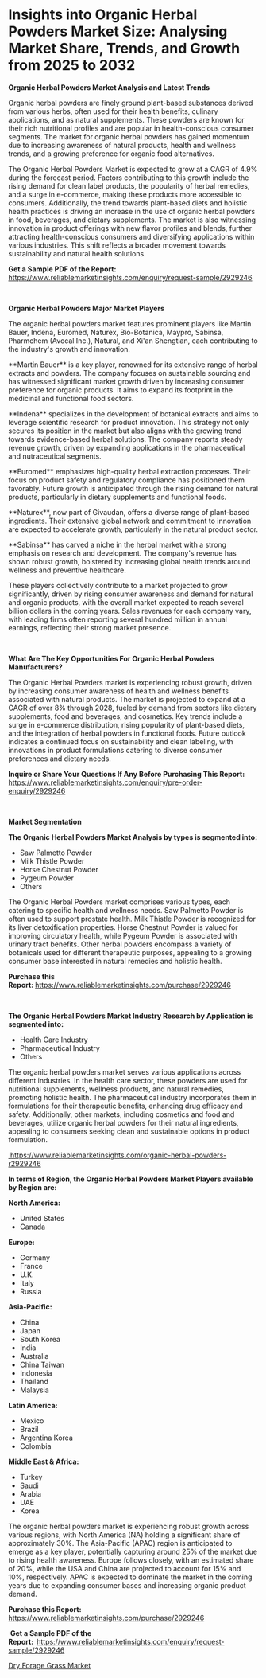 <p><h1>Insights into Organic Herbal Powders Market Size: Analysing Market Share, Trends, and Growth from 2025 to 2032</h1></p><p><strong>Organic Herbal Powders Market Analysis and Latest Trends</strong></p>
<p><p>Organic herbal powders are finely ground plant-based substances derived from various herbs, often used for their health benefits, culinary applications, and as natural supplements. These powders are known for their rich nutritional profiles and are popular in health-conscious consumer segments. The market for organic herbal powders has gained momentum due to increasing awareness of natural products, health and wellness trends, and a growing preference for organic food alternatives.</p><p>The Organic Herbal Powders Market is expected to grow at a CAGR of 4.9% during the forecast period. Factors contributing to this growth include the rising demand for clean label products, the popularity of herbal remedies, and a surge in e-commerce, making these products more accessible to consumers. Additionally, the trend towards plant-based diets and holistic health practices is driving an increase in the use of organic herbal powders in food, beverages, and dietary supplements. The market is also witnessing innovation in product offerings with new flavor profiles and blends, further attracting health-conscious consumers and diversifying applications within various industries. This shift reflects a broader movement towards sustainability and natural health solutions.</p></p>
<p><strong>Get a Sample PDF of the Report:&nbsp;</strong> <a href="https://www.reliablemarketinsights.com/enquiry/request-sample/2929246?utm_campaign=3167&utm_medium=2&utm_source=Github&utm_content=ia&utm_term=12032025&utm_id=organic-herbal-powders">https://www.reliablemarketinsights.com/enquiry/request-sample/2929246</a></p>
<p>&nbsp;</p>
<p><strong>Organic Herbal Powders Major Market Players</strong></p>
<p><p>The organic herbal powders market features prominent players like Martin Bauer, Indena, Euromed, Naturex, Bio-Botanica, Maypro, Sabinsa, Pharmchem (Avocal Inc.), Natural, and Xi'an Shengtian, each contributing to the industry's growth and innovation.</p><p>**Martin Bauer** is a key player, renowned for its extensive range of herbal extracts and powders. The company focuses on sustainable sourcing and has witnessed significant market growth driven by increasing consumer preference for organic products. It aims to expand its footprint in the medicinal and functional food sectors.</p><p>**Indena** specializes in the development of botanical extracts and aims to leverage scientific research for product innovation. This strategy not only secures its position in the market but also aligns with the growing trend towards evidence-based herbal solutions. The company reports steady revenue growth, driven by expanding applications in the pharmaceutical and nutraceutical segments.</p><p>**Euromed** emphasizes high-quality herbal extraction processes. Their focus on product safety and regulatory compliance has positioned them favorably. Future growth is anticipated through the rising demand for natural products, particularly in dietary supplements and functional foods.</p><p>**Naturex**, now part of Givaudan, offers a diverse range of plant-based ingredients. Their extensive global network and commitment to innovation are expected to accelerate growth, particularly in the natural product sector.</p><p>**Sabinsa** has carved a niche in the herbal market with a strong emphasis on research and development. The company's revenue has shown robust growth, bolstered by increasing global health trends around wellness and preventive healthcare.</p><p>These players collectively contribute to a market projected to grow significantly, driven by rising consumer awareness and demand for natural and organic products, with the overall market expected to reach several billion dollars in the coming years. Sales revenues for each company vary, with leading firms often reporting several hundred million in annual earnings, reflecting their strong market presence.</p></p>
<p>&nbsp;</p>
<p><strong>What Are The Key Opportunities For Organic Herbal Powders Manufacturers?</strong></p>
<p><p>The Organic Herbal Powders market is experiencing robust growth, driven by increasing consumer awareness of health and wellness benefits associated with natural products. The market is projected to expand at a CAGR of over 8% through 2028, fueled by demand from sectors like dietary supplements, food and beverages, and cosmetics. Key trends include a surge in e-commerce distribution, rising popularity of plant-based diets, and the integration of herbal powders in functional foods. Future outlook indicates a continued focus on sustainability and clean labeling, with innovations in product formulations catering to diverse consumer preferences and dietary needs.</p></p>
<p><strong>Inquire or Share Your Questions If Any Before Purchasing This Report:</strong> <a href="https://www.reliablemarketinsights.com/enquiry/pre-order-enquiry/2929246?utm_campaign=3167&utm_medium=2&utm_source=Github&utm_content=ia&utm_term=12032025&utm_id=organic-herbal-powders">https://www.reliablemarketinsights.com/enquiry/pre-order-enquiry/2929246</a></p>
<p>&nbsp;</p>
<p><strong>Market Segmentation</strong></p>
<p><strong>The Organic Herbal Powders Market Analysis by types is segmented into:</strong></p>
<p><ul><li>Saw Palmetto Powder</li><li>Milk Thistle Powder</li><li>Horse Chestnut Powder</li><li>Pygeum Powder</li><li>Others</li></ul></p>
<p><p>The Organic Herbal Powders market comprises various types, each catering to specific health and wellness needs. Saw Palmetto Powder is often used to support prostate health. Milk Thistle Powder is recognized for its liver detoxification properties. Horse Chestnut Powder is valued for improving circulatory health, while Pygeum Powder is associated with urinary tract benefits. Other herbal powders encompass a variety of botanicals used for different therapeutic purposes, appealing to a growing consumer base interested in natural remedies and holistic health.</p></p>
<p><strong>Purchase this Report:&nbsp;</strong><a href="https://www.reliablemarketinsights.com/purchase/2929246?utm_campaign=3167&utm_medium=2&utm_source=Github&utm_content=ia&utm_term=12032025&utm_id=organic-herbal-powders">https://www.reliablemarketinsights.com/purchase/2929246</a></p>
<p>&nbsp;</p>
<p><strong>The Organic Herbal Powders Market Industry Research by Application is segmented into:</strong></p>
<p><ul><li>Health Care Industry</li><li>Pharmaceutical Industry</li><li>Others</li></ul></p>
<p><p>The organic herbal powders market serves various applications across different industries. In the health care sector, these powders are used for nutritional supplements, wellness products, and natural remedies, promoting holistic health. The pharmaceutical industry incorporates them in formulations for their therapeutic benefits, enhancing drug efficacy and safety. Additionally, other markets, including cosmetics and food and beverages, utilize organic herbal powders for their natural ingredients, appealing to consumers seeking clean and sustainable options in product formulation.</p></p>
<p><a href="https://www.reliablemarketinsights.com/organic-herbal-powders-r2929246?utm_campaign=3167&utm_medium=2&utm_source=Github&utm_content=ia&utm_term=12032025&utm_id=organic-herbal-powders">&nbsp;https://www.reliablemarketinsights.com/organic-herbal-powders-r2929246</a></p>
<p><strong>In terms of Region, the Organic Herbal Powders Market Players available by Region are:</strong></p>
<p>
    <p> <strong> North America: </strong>
        <ul>
            <li>United States</li>
            <li>Canada</li>
        </ul>
        </p> 
    <p> <strong> Europe: </strong>
        <ul>
            <li>Germany</li>
            <li>France</li>
            <li>U.K.</li>
            <li>Italy</li>
            <li>Russia</li>
        </ul>
        </p> 
    <p> <strong> Asia-Pacific: </strong>
        <ul>
            <li>China</li>
            <li>Japan</li>
            <li>South Korea</li>
            <li>India</li>
            <li>Australia</li>
            <li>China Taiwan</li>
            <li>Indonesia</li>
            <li>Thailand</li>
            <li>Malaysia</li>
        </ul>
        </p> 
    <p> <strong> Latin America: </strong>
        <ul>
            <li>Mexico</li>
            <li>Brazil</li>
            <li>Argentina Korea</li>
            <li>Colombia</li>
        </ul>
        </p> 
    <p> <strong> Middle East & Africa: </strong>
        <ul>
            <li>Turkey</li>
            <li>Saudi</li>
            <li>Arabia</li>
            <li>UAE</li>
            <li>Korea</li>
        </ul>
    </p>
    </p>
<p><p>The organic herbal powders market is experiencing robust growth across various regions, with North America (NA) holding a significant share of approximately 30%. The Asia-Pacific (APAC) region is anticipated to emerge as a key player, potentially capturing around 25% of the market due to rising health awareness. Europe follows closely, with an estimated share of 20%, while the USA and China are projected to account for 15% and 10%, respectively. APAC is expected to dominate the market in the coming years due to expanding consumer bases and increasing organic product demand.</p></p>
<p><strong>Purchase this Report: </strong><a href="https://www.reliablemarketinsights.com/purchase/2929246?utm_campaign=3167&utm_medium=2&utm_source=Github&utm_content=ia&utm_term=12032025&utm_id=organic-herbal-powders">https://www.reliablemarketinsights.com/purchase/2929246</a></p>
<p>&nbsp;<strong>Get a Sample PDF of the Report:&nbsp;&nbsp;</strong><a href="https://www.reliablemarketinsights.com/enquiry/request-sample/2929246?utm_campaign=3167&utm_medium=2&utm_source=Github&utm_content=ia&utm_term=12032025&utm_id=organic-herbal-powders">https://www.reliablemarketinsights.com/enquiry/request-sample/2929246</a></p>
<p><strong></strong></p>
<p><p><a href="https://github.com/krulicfidura/Market-Research-Report-List-1/blob/main/dry-forage-grass-market.md?utm_campaign=3167&utm_medium=2&utm_source=Github&utm_content=ia&utm_term=12032025&utm_id=organic-herbal-powders">Dry Forage Grass Market</a></p></p>